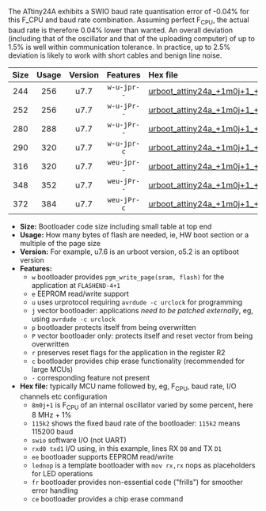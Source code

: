 The ATtiny24A exhibits a SWIO baud rate quantisation error of -0.04% for this F_CPU and baud rate combination. Assuming perfect F<sub>CPU</sub>, the actual baud rate is therefore 0.04% lower than wanted. An overall deviation (including that of the oscillator and that of the uploading computer) of up to 1.5% is well within communication tolerance. In practice, up to 2.5% deviation is likely to work with short cables and benign line noise.

|Size|Usage|Version|Features|Hex file|
|:-:|:-:|:-:|:-:|:--|
|244|256|u7.7|`w-u-jpr--`|[urboot_attiny24a_+1m0j+1_+++2k4_swio_rxb0_txb1_lednop.hex](https://raw.githubusercontent.com/stefanrueger/urboot.hex/main/mcus/attiny24a/internal_oscillator/fcpu_+1m0j+1/br_+++2k4/urboot_attiny24a_+1m0j+1_+++2k4_swio_rxb0_txb1_lednop.hex)|
|252|256|u7.7|`w-u-jPr--`|[urboot_attiny24a_+1m0j+1_+++2k4_swio_rxb0_txb1.hex](https://raw.githubusercontent.com/stefanrueger/urboot.hex/main/mcus/attiny24a/internal_oscillator/fcpu_+1m0j+1/br_+++2k4/urboot_attiny24a_+1m0j+1_+++2k4_swio_rxb0_txb1.hex)|
|280|288|u7.7|`w-u-jPr--`|[urboot_attiny24a_+1m0j+1_+++2k4_swio_rxb0_txb1_lednop_fr.hex](https://raw.githubusercontent.com/stefanrueger/urboot.hex/main/mcus/attiny24a/internal_oscillator/fcpu_+1m0j+1/br_+++2k4/urboot_attiny24a_+1m0j+1_+++2k4_swio_rxb0_txb1_lednop_fr.hex)|
|290|320|u7.7|`w-u-jpr-c`|[urboot_attiny24a_+1m0j+1_+++2k4_swio_rxb0_txb1_lednop_fr_ce.hex](https://raw.githubusercontent.com/stefanrueger/urboot.hex/main/mcus/attiny24a/internal_oscillator/fcpu_+1m0j+1/br_+++2k4/urboot_attiny24a_+1m0j+1_+++2k4_swio_rxb0_txb1_lednop_fr_ce.hex)|
|316|320|u7.7|`weu-jpr--`|[urboot_attiny24a_+1m0j+1_+++2k4_swio_rxb0_txb1_ee_lednop.hex](https://raw.githubusercontent.com/stefanrueger/urboot.hex/main/mcus/attiny24a/internal_oscillator/fcpu_+1m0j+1/br_+++2k4/urboot_attiny24a_+1m0j+1_+++2k4_swio_rxb0_txb1_ee_lednop.hex)|
|348|352|u7.7|`weu-jPr--`|[urboot_attiny24a_+1m0j+1_+++2k4_swio_rxb0_txb1_ee_lednop_fr.hex](https://raw.githubusercontent.com/stefanrueger/urboot.hex/main/mcus/attiny24a/internal_oscillator/fcpu_+1m0j+1/br_+++2k4/urboot_attiny24a_+1m0j+1_+++2k4_swio_rxb0_txb1_ee_lednop_fr.hex)|
|372|384|u7.7|`weu-jPr-c`|[urboot_attiny24a_+1m0j+1_+++2k4_swio_rxb0_txb1_ee_lednop_fr_ce.hex](https://raw.githubusercontent.com/stefanrueger/urboot.hex/main/mcus/attiny24a/internal_oscillator/fcpu_+1m0j+1/br_+++2k4/urboot_attiny24a_+1m0j+1_+++2k4_swio_rxb0_txb1_ee_lednop_fr_ce.hex)|

- **Size:** Bootloader code size including small table at top end
- **Usage:** How many bytes of flash are needed, ie, HW boot section or a multiple of the page size
- **Version:** For example, u7.6 is an urboot version, o5.2 is an optiboot version
- **Features:**
  + `w` bootloader provides `pgm_write_page(sram, flash)` for the application at `FLASHEND-4+1`
  + `e` EEPROM read/write support
  + `u` uses urprotocol requiring `avrdude -c urclock` for programming
  + `j` vector bootloader: applications *need to be patched externally*, eg, using `avrdude -c urclock`
  + `p` bootloader protects itself from being overwritten
  + `P` vector bootloader only: protects itself and reset vector from being overwritten
  + `r` preserves reset flags for the application in the register R2
  + `c` bootloader provides chip erase functionality (recommended for large MCUs)
  + `-` corresponding feature not present
- **Hex file:** typically MCU name followed by, eg, F<sub>CPU</sub>, baud rate, I/O channels etc configuration
  + `8m0j+1` is F<sub>CPU</sub> of an internal oscillator varied by some percent, here 8 MHz + 1%
  + `115k2` shows the fixed baud rate of the bootloader: `115k2` means 115200 baud
  + `swio` software I/O (not UART)
  + `rxd0 txd1` I/O using, in this example, lines RX `D0` and TX `D1`
  + `ee` bootloader supports EEPROM read/write
  + `lednop` is a template bootloader with `mov rx,rx` nops as placeholders for LED operations
  + `fr` bootloader provides non-essential code ("frills") for smoother error handling
  + `ce` bootloader provides a chip erase command
